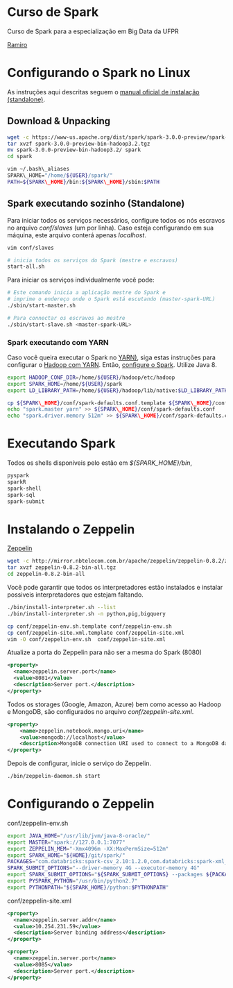 # Curso de Spark

Curso de Spark para a especialização em Big Data da UFPR

[Ramiro](www.inf.ufpr.br/erlfilho)

# Configurando o Spark no Linux

As instruções aqui descritas seguem o [manual oficial de instalação (standalone)](https://spark.apache.org/docs/latest/spark-standalone.html).

## Download & Unpacking

```bash
wget -c https://www-us.apache.org/dist/spark/spark-3.0.0-preview/spark-3.0.0-preview-bin-hadoop3.2.tgz
tar xvzf spark-3.0.0-preview-bin-hadoop3.2.tgz
mv spark-3.0.0-preview-bin-hadoop3.2/ spark
cd spark

vim ~/.bash\_aliases
SPARK\_HOME="/home/${USER}/spark/"
PATH=${SPARK\_HOME}/bin:${SPARK\_HOME}/sbin:$PATH
```
## Spark executando sozinho (Standalone)

Para iniciar todos os serviços necessários, configure todos os nós escravos no arquivo *conf/slaves* (um por linha). Caso esteja configurando em sua máquina, este arquivo conterá apenas *localhost*.

```bash
vim conf/slaves

# inicia todos os serviços do Spark (mestre e escravos)
start-all.sh
```
Para iniciar os serviços individualmente você pode:

```bash
# Este comando inicia a aplicação mestre do Spark e
# imprime o endereço onde o Spark está escutando (master-spark-URL)
./sbin/start-master.sh

# Para connectar os escravos ao mestre
./sbin/start-slave.sh <master-spark-URL>
```

### Spark executando com YARN

Caso você queira executar o Spark no [YARN)](http://ftp.unicamp.br/pub/apache/hadoop/common/hadoop-3.2.1/), siga estas instruções para configurar o [Hadoop com YARN](https://hadoop.apache.org/docs/stable/hadoop-project.-dist/hadoop-common/SingleCluster.html#Standalone_Operation). Então, [configure o Spark](https://spark.apache.org/docs/latest/running-on-yarn.html). Utilize Java 8.

```bash
export HADOOP_CONF_DIR=/home/${USER}/hadoop/etc/hadoop
export SPARK_HOME=/home/${USER}/spark
export LD_LIBRARY_PATH=/home/${USER}/hadoop/lib/native:$LD_LIBRARY_PATH

cp ${SPARK\_HOME}/conf/spark-defaults.conf.template ${SPARK\_HOME}/conf/spark-defaults.conf
echo "spark.master yarn" >> ${SPARK\_HOME}/conf/spark-defaults.conf
echo "spark.driver.memory 512m" >> ${SPARK\_HOME}/conf/spark-defaults.conf
```

# Executando Spark

Todos os shells disponíveis pelo estão em *${SPARK_HOME}/bin*,

```bash
pyspark
sparkR
spark-shell
spark-sql
spark-submit
```

# Instalando o Zeppelin

[Zeppelin](https://zeppelin.apache.org/docs/0.6.0/install/install.html#starting-apache-zeppelin-with-command-line)


```bash
wget -c http://mirror.nbtelecom.com.br/apache/zeppelin/zeppelin-0.8.2/zeppelin-0.8.2-bin-all.tgz
tar xvzf zeppelin-0.8.2-bin-all.tgz
cd zeppelin-0.8.2-bin-all
```

Você pode garantir que todos os interpretadores estão instalados e instalar possiveis interpretadores que estejam faltando.

```bash
./bin/install-interpreter.sh --list
./bin/install-interpreter.sh -n python,pig,bigquery
```

```bash
cp conf/zeppelin-env.sh.template conf/zeppelin-env.sh
cp conf/zeppelin-site.xml.template conf/zeppelin-site.xml
vim -O conf/zeppelin-env.sh  conf/zeppelin-site.xml
```

Atualize a porta do Zeppelin para não ser a mesma do Spark (8080)

```xml
<property>
  <name>zeppelin.server.port</name>
  <value>8081</value>
  <description>Server port.</description>
</property>
```

Todos os storages (Google, Amazon, Azure) bem como acesso ao Hadoop e MongoDB, são configurados no arquivo *conf/zeppelin-site.xml*.

```xml
<property>
    <name>zeppelin.notebook.mongo.uri</name>
    <value>mongodb://localhost</value>
    <description>MongoDB connection URI used to connect to a MongoDB database server</description>
</property>
```

Depois de configurar, inicie o serviço do Zeppelin.

```bash
./bin/zeppelin-daemon.sh start
```


# Configurando o Zeppelin

conf/zeppelin-env.sh

```bash
export JAVA_HOME="/usr/lib/jvm/java-8-oracle/"
export MASTER="spark://127.0.0.1:7077"
export ZEPPELIN_MEM="-Xmx4096m -XX:MaxPermSize=512m"
export SPARK_HOME="${HOME}/git/spark/"
PACKAGES="com.databricks:spark-csv_2.10:1.2.0,com.databricks:spark-xml_2.11:0.4.1"
SPARK_SUBMIT_OPTIONS="--driver-memory 4G --executor-memory 4G"
export SPARK_SUBMIT_OPTIONS="${SPARK_SUBMIT_OPTIONS} --packages ${PACKAGES}"
export PYSPARK_PYTHON="/usr/bin/python2.7"
export PYTHONPATH="${SPARK_HOME}/python:$PYTHONPATH"
```
conf/zeppelin-site.xml

```xml
<property>
  <name>zeppelin.server.addr</name>
  <value>10.254.231.59</value>
  <description>Server binding address</description>
</property>

<property>
  <name>zeppelin.server.port</name>
  <value>8085</value>
  <description>Server port.</description>
</property>
```
